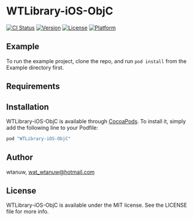 # WTLibrary-iOS-ObjC

[![CI Status](http://img.shields.io/travis/wtanuw/WTLibrary-iOS-ObjC.svg?style=flat)](https://travis-ci.org/wtanuw/WTLibrary-iOS-ObjC)
[![Version](https://img.shields.io/cocoapods/v/WTLibrary-iOS-ObjC.svg?style=flat)](http://cocoapods.org/pods/WTLibrary-iOS-ObjC)
[![License](https://img.shields.io/cocoapods/l/WTLibrary-iOS-ObjC.svg?style=flat)](http://cocoapods.org/pods/WTLibrary-iOS-ObjC)
[![Platform](https://img.shields.io/cocoapods/p/WTLibrary-iOS-ObjC.svg?style=flat)](http://cocoapods.org/pods/WTLibrary-iOS-ObjC)

## Example

To run the example project, clone the repo, and run `pod install` from the Example directory first.

## Requirements

## Installation

WTLibrary-iOS-ObjC is available through [CocoaPods](http://cocoapods.org). To install
it, simply add the following line to your Podfile:

```ruby
pod "WTLibrary-iOS-ObjC"
```

## Author

wtanuw, wat_wtanuw@hotmail.com

## License

WTLibrary-iOS-ObjC is available under the MIT license. See the LICENSE file for more info.
